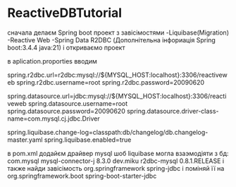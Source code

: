 # ReactiveDBTutorial
сначала делаєм Spring boot проект з завісімостями 
-Liquibase(Migration)
-Reactive Web
-Spring Data R2DBC 
(Дополнітельна інфориація Spring boot:3.4.4 java:21)
і откриваємо проект

в aplication.proporties вводим 

spring.r2dbc.url=r2dbc:mysql://${MYSQL_HOST:localhost}:3306/reactiveweb
spring.r2dbc.username=root
spring.r2dbc.password=20090620

spring.datasource.url=jdbc:mysql://${MYSQL_HOST:localhost}:3306/reactiveweb
spring.datasource.username=root
spring.datasource.password=20090620
spring.datasource.driver-class-name=com.mysql.cj.jdbc.Driver

spring.liquibase.change-log=classpath:db/changelog/db.changelog-master.yaml
spring.liquibase.enabled=true

 в pom.xml додайєм драйвер mysql шоб liquibase могла взаэмодіяти з бд:
<dependency>
    <groupId>com.mysql</groupId>
    <artifactId>mysql-connector-j</artifactId>
    <version>8.3.0</version>
</dependency>
<dependency>
			<groupId>dev.miku</groupId>
			<artifactId>r2dbc-mysql</artifactId>
			<version>0.8.1.RELEASE</version>
</dependency>
і также найди завісімость
<dependency>
    <groupId>org.springframework</groupId>
    <artifactId>spring-jdbc</artifactId>
</dependency>
і поміняй її на
<dependency>
    <groupId>org.springframework.boot</groupId>
    <artifactId>spring-boot-starter-jdbc</artifactId>
</dependency>
